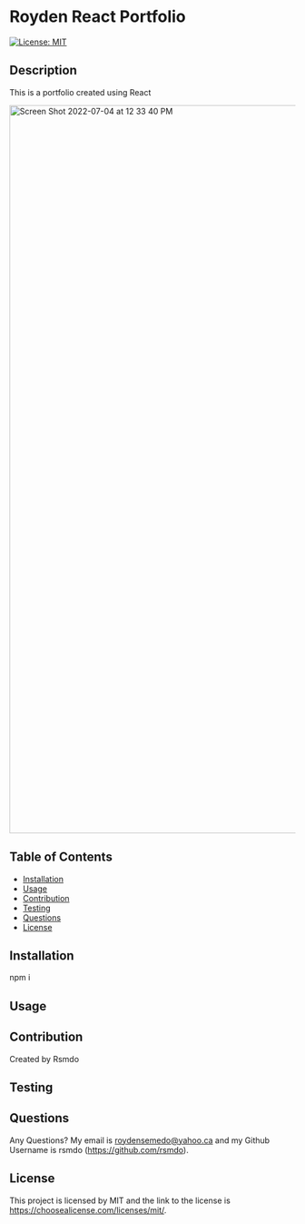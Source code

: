 # Royden React Portfolio

  [![License: MIT](https://img.shields.io/badge/License-MIT-yellow.svg)](https://opensource.org/licenses/MIT)
  

  ## Description 
  This is a portfolio created using React 
  
  
  <img width="1282" alt="Screen Shot 2022-07-04 at 12 33 40 PM" src="https://user-images.githubusercontent.com/98415796/177193070-141d74bc-d3e6-47e5-b8f3-684b95bde6aa.png">

  
  

  ## Table of Contents
  - [Installation](#installation)
  - [Usage](#usage)
  - [Contribution](#contribution)
  - [Testing](#testing)
  - [Questions](#questions)
  - [License](#license)

  ## Installation
  npm i 

  ## Usage
  


  ## Contribution
  Created by Rsmdo 

  ## Testing
  

  ## Questions 
  Any Questions? My email is  roydensemedo@yahoo.ca and my Github Username is  rsmdo (https://github.com/rsmdo).


  ## License
  This project is licensed by MIT and the link to the license is https://choosealicense.com/licenses/mit/.


